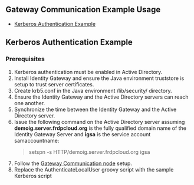 <!--
*
 * This code is to be used exclusively in connection with ForgeRock’s software or services. 
 * ForgeRock only offers ForgeRock software or services to legal entities who have entered 
 * into a binding license agreement with ForgeRock.  
 *
-->
## Gateway Communication Example Usage
* [Kerberos Authentication Example](https://github.com/ForgeRock/gateway-communication-node/blob/main/sample/Readme.md#kerberos-authentication)

## Kerberos Authentication Example
### Prerequisites
1. Kerberos authentication must be enabled in Active Directory.
2. Install Identity Gateway and ensure the Java environment truststore is setup to trust server certificates.
3. Create krb5.conf in the Java environment /lib/security/ directory.
4. Ensure the Identity Gateway and the Active Directory servers can reach one another.
5. Synchronize the time between the Identity Gateway and the Active Directory server.
6. Issue the following command on the Active Directory server assuming **demoig.server.frdpcloud.org** is the fully qualified domain name of the Identity Gateway Server and **igsa** is the service account samaccountname: 
      >setspn -s HTTP/demoig.server.frdpcloud.org igsa
7. Follow the [Gateway Communication node](https://backstage.forgerock.com/docs/idcloud/latest/release-notes/rapid-channel/auth-node-gateway-comm.html) setup.
8. Replace the AuthenticateLocalUser groovy script with the sample Kerberos script
